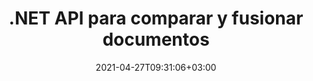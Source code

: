 ---
############################# Static ############################
layout: "product"
date: 2021-04-27T09:31:06+03:00
draft: false

product: "Comparison"
product_tag: "comparison"
platform: ".NET"
platform_tag: "net"

############################# Head ############################
head_title: "API de comparación de documentos de C# .NET | Comparar y combinar PDF Word Excel Web y texto"
head_description: "API de comparación de documentos C# .NET. Compare y fusione PDF Word DOC DOCX, hoja de cálculo de Excel, PPT, PPTX, HTML, EMLX MSG, VSDX, DXF DWG y formatos de archivo de imagen."

############################# Header ############################
title: ".NET API para comparar y fusionar documentos"
description: "Desarrolle aplicaciones .NET utilizando la API de comparación de documentos para comparar y verificar las diferencias en contenido y estilo entre documentos del mismo formato."
button:
    enable: true
    icon: "fas fa-arrow-down"
    label: "Descargue prueba gratis"
    link: "https://downloads.groupdocs.com/comparison/net"

############################# SubMenu ############################
submenu:
    enable: true
    
    left:
        img_alt: "GroupDocs.Comparison for .NET"
        image: "/border/groupdocs-comparison-net.svg"
        product: "GroupDocs.Comparison"
        platform: ".NET"

    middle:
        button:
            # button loop
            - link: "#overview"
              text: "Visión de conjunto"

            # button loop
            - link: "#features"
              text: "Características"

            # button loop
            - link: "#support"
              text: "Support"

            # button loop
            - link: "https://products.groupdocs.app/comparison"
              text: "Live Demo"

            # button loop
            - link: "https://purchase.groupdocs.com/pricing/comparison/net"
              text: "Precios"

    right:
        link_download: "https://downloads.groupdocs.com/comparison"
        link_learn: "https://docs.groupdocs.com/comparison/net/"
        link_buy: "https://purchase.groupdocs.com"

############################# Overview ############################
overview:
    enable: true
    example_image: "/images/Comparison-example.jpg"
    content: |
      GroupDocs.Comparison for .NET API is a fast and reliable solution to build difference checker applications among documents of same format in C#, ASP.NET or other .NET related technologies. The .NET compare library supports checking differences in both, content as well as the text style of popular image and document formats such as PDF, HTML, Outlook email, oficina de Microsoft Word documents, Excel spreadsheets, PowerPoint presentations, OneNote, Visio diagrams, text and images. The comparison can be done to detect content changes for words, paragraphs and characters while providing a comparison document that lists summary of differences. GroupDocs.Comparison for .NET API can easily extract basic information of source document. It can also fetch, compare and save simple, password enables, as well as encrypted documents via file or stream.  
        
      GroupDocs.Comparison for .NET se puede utilizar para desarrollar aplicaciones en cualquier entorno de desarrollo que se dirija a la plataforma .NET. Es compatible con todos los lenguajes basados en .NET y es compatible con los sistemas operativos más populares (Windows, Linux, MacOS) donde se pueden instalar marcos Mono o .NET (incluido .NET Core).
    examples:
      enable: true
      
      
    tabs:
      enable: true
      
      ## TAB ONE ##
      tab_one:
        description: |
          A continuación se muestra una descripción general de GroupDocs.Comparison para .NET:
      
        right:
          enable: true
          icon: "fab fa-html5"
          title: "Visión de conjunto"
          content: |
            * Comparación de documentos
            * Comparación de archivos HTML
            * Comparación de PDF
            * Comparación de diagramas
            * Comparar contenido de archivo
            * Comparar estilo de textos
      
      ## TAB TWO ##
      tab_two:
        description: |
          GroupDocs.Comparison para .NET es compatible con todos los [formatos de archivo de documentos] populares (https://docs.groupdocs.com/comparison/net/supported-document-formats/), incluidos: oficina de Microsoft, PDF, imágenes y muchos otros.
        left:
          enable: true
          table:
            # table loop
            - title: "Microsoft Office"
              content: |
                * **Word:** [DOC](https://products.groupdocs.com/comparison/net/doc/), [DOCX](https://products.groupdocs.com/comparison/net/docx/), [DOCM](https://products.groupdocs.com/comparison/net/docm/), [DOT](https://products.groupdocs.com/comparison/net/dot/), [DOTX](https://products.groupdocs.com/comparison/net/dotx/), [DOTM](https://products.groupdocs.com/comparison/net/dotm/), [RTF](https://products.groupdocs.com/comparison/net/rtf/), [TXT](https://products.groupdocs.com/comparison/net/txt/)
                * **Excel:** [XLS](https://products.groupdocs.com/comparison/net/xls/), [XLSX](https://products.groupdocs.com/comparison/net/xlsx/), [XLSM](https://products.groupdocs.com/comparison/net/xlsm/), [XLSB](https://products.groupdocs.com/comparison/net/xlsb/), [XLTM](https://products.groupdocs.com/comparison/net/xltm/), [XLT](https://products.groupdocs.com/comparison/net/xlt/), [XLTM](https://products.groupdocs.com/comparison/net/xltm/), [XLTX](https://products.groupdocs.com/comparison/net/xltx/), [XLAM](https://products.groupdocs.com/comparison/net/xlam/), [SXC](https://products.groupdocs.com/comparison/net/sxc/), [SpreadsheetML](https://products.groupdocs.com/comparison/net/xml/)
                * **PowerPoint:** [PPT](https://products.groupdocs.com/comparison/net/ppt/), [PPTX](https://products.groupdocs.com/comparison/net/pptx/), [PPS](https://products.groupdocs.com/comparison/net/pps/), [PPSX](https://products.groupdocs.com/comparison/net/ppsx/), [PPSM](https://products.groupdocs.com/comparison/net/ppsm/), [POT](https://products.groupdocs.com/comparison/net/pot/), [POTM](https://products.groupdocs.com/comparison/net/potm/), [POTX](https://products.groupdocs.com/comparison/net/potx/), [PPTM](https://products.groupdocs.com/comparison/net/pptm/)
                * **Visio:** [VSD](https://products.groupdocs.com/comparison/net/vsd/), [VDX](https://products.groupdocs.com/comparison/net/vdx/), [VSS](https://products.groupdocs.com/comparison/net/vss/), [VSSX](https://products.groupdocs.com/comparison/net/vssx/), [VSX](https://products.groupdocs.com/comparison/net/vsx/), [VST](https://products.groupdocs.com/comparison/net/vst/), [VSTX](https://products.groupdocs.com/comparison/net/vstx/), [VTX](https://products.groupdocs.com/comparison/net/vtx/), [VSDX](https://products.groupdocs.com/comparison/net/vsdx/), [VDW](https://products.groupdocs.com/comparison/net/vdw/), [VSTM](https://products.groupdocs.com/comparison/net/vstm/), [VSSM](https://products.groupdocs.com/comparison/net/vssm/), [VSDM](https://products.groupdocs.com/comparison/net/vsdm/)
                * **Outlook:** [MSG](https://products.groupdocs.com/comparison/net/msg/), [EML](https://products.groupdocs.com/comparison/net/eml/), [EMLX](https://products.groupdocs.com/comparison/net/emlx/), [PST](https://products.groupdocs.com/comparison/net/pst/), [OST](https://products.groupdocs.com/comparison/net/ost/)
                * **OneNote:** [ONE](https://products.groupdocs.com/comparison/net/one/)

        right:
          enable: true
          table:
            # table loop
            - title: "Otros formatos"
              content: |
                * **Lenguajes de programación**: CS, Java, CPP, JS, PY, RB, PL, ASM, GROOVY, JSON, ActionScript, PHP, SQL, LOG, DIFF, LESS, SCALA
                * **Documento abierto**: ODT, OTT, ODS, ODP, OTP
                * **Portátil**: PDF, MOBI
                * **AutoCAD**: DXF, DWG
                * **Correo electrónico**: EML, EMLX, MSG
                * **Imágenes**: JPEG, BMP, PNG, GIF, DCM, DICOM, DjVu
                * **Web**: HTM, HTML, MHTML
                * **Texto**: TXT

      ## TAB THREE ##
      tab_three:
        description: |
          GroupDocs.Comparison para .NET es compatible con los siguientes sistemas operativos, marcos y administrador de paquetes:
      
        left:
          enable: true
          table:
            # table loop
            - icon: "fab fa-windows"
              title: "Sistemas operativos"
              content: |
                * Windows Desktop
                * Windows Server
                * Windows Azure
                * Linux
                * MacOS

            # table loop
            - icon: "fas fa-code"
              title: "Marcos compatibles"
              content: |
                * .NET Framework 2.0 o superior
                * Mono Framework 1.2 o superior
                * .NET estándar 2.0
                * .NET Core 2.0

        right:
          enable: true
          table:
            # table loop
            - icon: "fas fa-box"
              title: "Gerente de empaquetación"
              content: |
                * NuGet

            # table loop
            - icon: "fas fa-tools"
              title: "Entornos de desarrollo"
              content: |
                * Microsoft Visual Studio
                * Xamarin.Android
                * Xamarin.IOS
                * Xamarin.Mac
                * MonoDevelop

############################# Features ############################
features:
    enable: true
    title: "GroupDocs. Comparación para características de .NET"

    feature:
      # feature loop
      - icon: "fas fa-copy"
        content: "Identificar las diferencias en el contenido y los estilos de fuente"

      # feature loop
      - icon: "fas fa-eye"
        content: "Guarde un informe resumido de todas las diferencias encontradas después de la comparación de archivos"

      # feature loop
      - icon: "fas fa-bolt"
        content: "Aplicar o rechazar cambios después de analizar las diferencias y exportar el archivo resultante"
      
      # feature loop
      - icon: "fas fa-file-powerpoint"
        content: "Compatibilidad con la funcionalidad de \"Control de cambios\" de Microsoft Word al comparar archivos de Word"

      # feature loop
      - icon: "fas fa-code"
        content: "Únicamente detectar cambios provenientes de cada documento que se compara"

      # feature loop
      - icon: "fas fa-cloud"
        content: "Leer y enviar documentos a través de flujos"

      # feature loop
      - icon: "fas fa-remove-format"
        content: "Licencias medidas: facturación según el uso de la API"

      # feature loop
      - icon: "fas fa-comment-slash"
        content: "Comparar varios documentos de origen con un único documento de destino"

      # feature loop
      - icon: "fas fa-location-arrow"
        content: "Compare páginas específicas de archivos de Word entre sí: acepte o rechace todos los cambios en un solo documento de Word"

      # feature loop
      - icon: "fas fa-border-all"
        content: "Combinar hasta 3 documentos de Word y comparar fórmulas utilizadas en archivos de Word"

      # feature loop
      - icon: "fas fa-wrench"
        content: "Obtener información sobre documentos de filePath"

      # feature loop
      - icon: "fas fa-columns"
        content: "Guardar el resultado de la comparación HTML como imágenes"

      # feature loop
      - icon: "fas fa-file-word"
        content: "Opción para mostrar u ocultar contenido eliminado"

      # feature loop
      - icon: "fas fa-envelope"
        content: "Opción para activar o desactivar la comparación de estilos de documentos"

      # feature loop
      - icon: "fas fa-print"
        content: "Especificar cadenas para marcar elementos insertados, eliminados y de cambio de estilo en el documento de comparación"

      # feature loop
      - icon: "fas fa-file-archive"
        content: "Especifique el separador de palabras y el color de fuente para estilizar el texto comparado"

      # feature loop
      - icon: "fas fa-lock"
        content: "Calcule las coordenadas correctas de los cambios en PDF, Word, diapositivas y diagramas de PowerPoint"

      # feature loop
      - icon: "fas fa-file-code"
        content: "Comparar archivos protegidos con contraseña"
      
      # feature loop
      - icon: "fas fa-fill-drip"
        content: "Comparar títulos de gráficos en hojas de cálculo: generar gráficos en los archivos de celdas resultantes"

      # feature loop
      - icon: "fas fa-file-excel"
        content: "Autodimensionar las formas automáticas en el archivo resultante del documento de celdas"

      # feature loop
      - icon: "fas fa-heading"
        content: "Acceda a la página de resumen detallado para detectar cambios entre los archivos de documentos de origen y de destino"

      # feature loop
      - icon: "fas fa-project-diagram"
        content: "Compare los archivos de lenguaje de secuencias de comandos y programación más populares"

      # feature loop
      - icon: "fas fa-cube"
        content: "Compare múltiples (más de dos) documentos PDF, Word, Excel, diagramas, correo electrónico, texto y OneNote"

      # feature loop
      - icon: "fab fa-uncharted"
        content: "Comparar encabezado y pie de página de formatos de archivo admitidos"

      # feature loop
      - icon: "fab fa-uncharted"
        content: "Compare marcadores, variables y propiedades personalizadas de formatos de documentos de Word"

    more_feature:
      # more_feature_loop
      - title: "Compare documentos fácilmente usando la API de .NET"
        content: |
          GroupDocs.Comparison for .NET API le brinda una manera fácil y eficiente de comparar sus archivos. El siguiente es un ejemplo que muestra cómo comparar dos documentos DOCX usando C#:

          ```cs
          string source = @"source.docx";
          string target = @"target.docx";
          Comparer comparer = new Comparer();

          ICompareResult result = comparer.Compare(source, target, new ComparisonSettings());
          ```
      # more_feature_loop
      - title: "Elija el nivel de detalle para la comparación"
        content: "Con GroupDocs.Comparison for .NET puede especificar hasta qué punto desea que se comparen los documentos. Puede elegir entre, bajo (comparar texto palabra por palabra con precisión para cuadrícula de imágenes = 50), medio (comparar texto carácter por carácter con precisión para cuadrícula de imágenes = 100) o alto (comparar texto carácter por carácter con precisión para cuadrícula de imágenes = 150)."

      # more_feature_loop
      - title: "Compatibilidad con la comparación de estilos de texto"
        content: |
          GroupDocs.Comparison para .NET ofrece una función para comparar el estilo de texto.

          Mientras se comparan las palabras y los caracteres de los documentos, se pueden comparar el nombre de la fuente, el tamaño de la fuente, el color de la fuente, el estilo de la fuente (negrita, cursiva, subrayado, versalitas, hipervínculo) y el color del subrayado (si corresponde) para encontrar diferencias.

          Al comparar párrafos, puede comparar estilos como alineación de párrafo, sangría (sangría izquierda, sangría derecha), espaciado de párrafo (espacio después, espacio antes), sangría de primera línea y espacio entre líneas.

          GroupDocs.Comparison para .NET también admite la comparación de otras secciones de una página, cuando corresponda, como la distancia del pie de página, la altura y la orientación de la página, los márgenes (izquierdo, derecho, superior e inferior), el ancho de la línea del borde y el color del borde.

############################# Support ############################
support:
    enable: true

############################# Solutions ############################
solutions:
    enable: true
    title: "GroupDocs.Comparison ofrece API de visualización de documentos para otros entornos de desarrollo populares"

    solution:
        # solution loop
        - img_alt: "GroupDocs.Comparison for Java"
          image: "/border/groupdocs-comparison-java.svg"
          product: "GroupDocs.Comparison"
          platform: "Java"
          link: "/comparison/java/"

############################# Back to top ###############################
back_to_top:
  enable: true
---